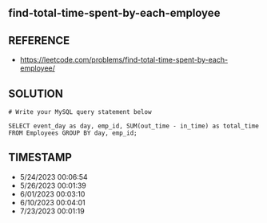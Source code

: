 ## find-total-time-spent-by-each-employee

## REFERENCE

- https://leetcode.com/problems/find-total-time-spent-by-each-employee/

## SOLUTION

``` mysql
# Write your MySQL query statement below

SELECT event_day as day, emp_id, SUM(out_time - in_time) as total_time FROM Employees GROUP BY day, emp_id;
```


## TIMESTAMP

- 5/24/2023 00:06:54
- 5/26/2023 00:01:39
- 6/01/2023 00:03:10
- 6/10/2023 00:04:01
- 7/23/2023 00:01:19
